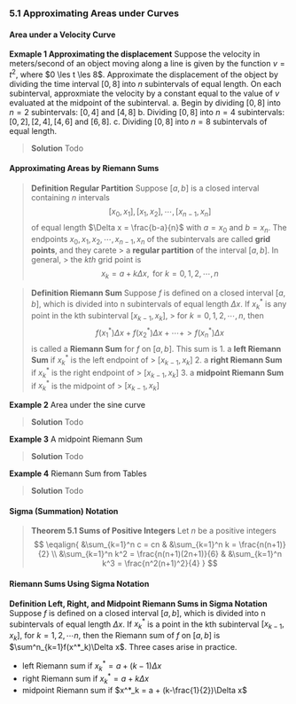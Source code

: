 ### 5.1 Approximating Areas under Curves

#### Area under a Velocity Curve

**Exmaple 1 Approximating the displacement**
Suppose the velocity in meters/second of an object moving along a line is given by the function $v = t^2$, where $0 \les t \les 8$. Approximate the displacement of the object by dividing the time interval $[0,8]$ into $n$ subintervals of equal length. On each subinterval, approxmiate the velocity by a constant equal to the value of $v$ evaluated at the midpoint of the subinterval.
a. Begin by dividing $[0,8]$ into $n=2$ subintervals: $[0, 4]$ and $[4,8]$
b. Dividing $[0,8]$ into $n=4$ subintervals: $[0, 2],[2, 4], [4, 6]$ and $[6,8]$.
c. Dividing $[0,8]$ into $n=8$ subintervals of equal length.
>**Solution**
Todo

#### Approximating Areas by Riemann Sums

> **Definition Regular Partition**
Suppose $[a, b]$ is a closed interval containing $n$ intervals
$$
[x_0, x_1], [x_1, x_2], \cdots ,[x_{n-1}, x_n]
$$
of equal length $\Delta x = \frac{b-a}{n}$ with $a = x_0$ and $b=x_n$. The endpoints $x_0, x_1, x_2, \cdots , x_{n-1}, x_n$ of the subintervals are called **grid points**, and they carete > a **regular partition** of the interval $[a, b]$. In general, > the $kth$ grid point is
$$
x_k = a + k{\Delta x}, \text{ for } k=0,1,2,\cdots,n
$$

>**Definition Riemann Sum**
Suppose $f$ is defined on a closed interval $[a, b]$, which is divided into n subintervals of equal length ${\Delta x}$. If $x_k^*$ is any point in the kth subinterval $[x_{k-1}, x_k]$, > for $k=0,1,2,\cdots,n$, then
$$
f(x_1^*){\Delta x} + f(x_2^*){\Delta x} + \cdots + > f(x_n^*){\Delta x}
$$
is called a **Riemann Sum** for $f$ on $[a, b]$. This sum is
1\. a **left Riemann Sum** if $x_k^*$ is the left endpoint of > $[x_{k-1}, x_k]$
2\. a **right Riemann Sum** if $x_k^*$ is the right endpoint of > $[x_{k-1}, x_k]$
3\. a **midpoint Riemann Sum** if $x_k^*$ is the midpoint of > $[x_{k-1}, x_k]$

**Example 2** Area under the sine curve
>**Solution**
Todo

**Example 3** A midpoint Riemann Sum
>**Solution**
Todo

**Example 4** Riemann Sum from Tables
>**Solution**
Todo

#### Sigma (Summation) Notation

>**Theorem 5.1 Sums of Positive Integers**
Let $n$ be a positive integers
$$
\eqalign{
&\sum_{k=1}^n c = cn &
&\sum_{k=1}^n k = \frac{n(n+1)}{2} \\
&\sum_{k=1}^n k^2 = \frac{n(n+1)(2n+1)}{6} &
&\sum_{k=1}^n k^3 = \frac{n^2(n+1)^2}{4}
}
$$

#### Riemann Sums Using Sigma Notation

**Definition Left, Right, and Midpoint Riemann Sums in Sigma Notation**
Suppose $f$ is defined on a closed interval $[a, b]$, which is divided into n subintervals of equal length $\Delta x$. If $x^*_k$ is a point in the kth subinterval $[x_{k-1}, x_k]$, for $k=1, 2, \cdots n$, then the Riemann sum of $f$ on $[a, b]$ is $\sum^n_{k=1}f(x^*_k)\Delta x$. Three cases arise in practice.
+ left Riemann sum if $x^*_k = a + (k-1)\Delta x$
+ right Riemann sum if $x^*_k = a + k\Delta x$
+ midpoint Riemann sum if $x^*_k = a + (k-\frac{1}{2})\Delta x$
